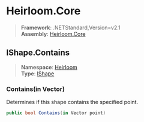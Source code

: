# Heirloom.Core

> **Framework**: .NETStandard,Version=v2.1  
> **Assembly**: [Heirloom.Core][0]  

## IShape.Contains

> **Namespace**: [Heirloom][0]  
> **Type**: [IShape][1]  

### Contains(in Vector)

Determines if this shape contains the specified point.

```cs
public bool Contains(in Vector point)
```

[0]: ../../../Heirloom.Core.md
[1]: ../IShape.md
